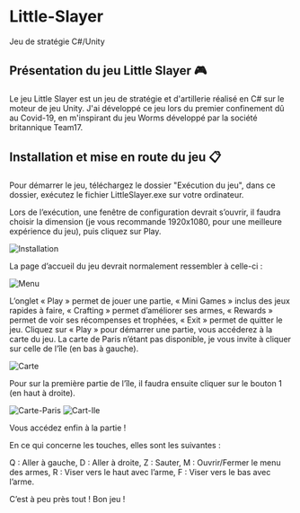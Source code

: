 # Little-Slayer
 Jeu de stratégie C#/Unity

## <p>Présentation du jeu Little Slayer <span>:video_game:</span></p>

Le jeu Little Slayer est un jeu de stratégie et d'artillerie réalisé en C# sur le moteur de jeu Unity.
J'ai développé ce jeu lors du premier confinement dû au Covid-19, en m'inspirant du jeu Worms développé par la société britannique Team17.

## <p>Installation et mise en route du jeu <span>:clipboard:</span></p>

Pour démarrer le jeu, téléchargez le dossier "Exécution du jeu", dans ce dossier, exécutez le fichier LittleSlayer.exe sur votre ordinateur.

Lors de l’exécution, une fenêtre de configuration devrait s’ouvrir, il faudra choisir la dimension (je vous recommande 1920x1080, pour une meilleure expérience du jeu), puis cliquez sur Play.

 ![Installation](https://user-images.githubusercontent.com/59047879/193567667-14e4553d-7f51-4ef4-bf3c-35d926c06acd.png)

La page d’accueil du jeu devrait normalement ressembler à celle-ci :

![Menu](https://user-images.githubusercontent.com/59047879/193567712-408265c7-a8a2-4c6a-858d-cd3fe37883e8.png)

L’onglet « Play » permet de jouer une partie, « Mini Games » inclus des jeux rapides à faire, « Crafting » permet d’améliorer ses armes, « Rewards » permet de voir ses récompenses et trophées, « Exit » permet de quitter le jeu.
Cliquez sur « Play » pour démarrer une partie, vous accéderez à la carte du jeu. La carte de Paris n’étant pas disponible, je vous invite à cliquer sur celle de l’île (en bas à gauche).

![Carte](https://user-images.githubusercontent.com/59047879/193567739-2a2a882b-6bc7-43e3-b74a-399bbb6129b9.png)

Pour sur la première partie de l’île, il faudra ensuite cliquer sur le bouton 1 (en haut à droite).
  
![Carte-Paris](https://user-images.githubusercontent.com/59047879/193567778-b8032fc3-4239-4f25-9d47-85e1393fbcb2.png)
![Cart-Ile](https://user-images.githubusercontent.com/59047879/193567788-8b263927-145b-45b6-ab46-2144f78b76bf.png)

Vous accédez enfin à la partie ! 

En ce qui concerne les touches, elles sont les suivantes : 

Q : Aller à gauche,
D : Aller à droite,
Z : Sauter,
M : Ouvrir/Fermer le menu des armes,
R : Viser vers le haut avec l’arme,
F : Viser vers le bas avec l’arme.

C’est à peu près tout ! Bon jeu !
